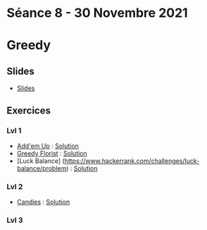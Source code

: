 # Séance 8 - 30 Novembre 2021
# Greedy
## Slides
  - [Slides](Cours8-Greedy.pdf)
## Exercices
### Lvl 1
 - [Add'em Up](https://www.codingame.com/ide/puzzle/addem-up) : [Solution](addem-up.py)
 - [Greedy Florist](https://www.hackerrank.com/challenges/greedy-florist/problem) : [Solution](greedyflorist.py)
 - [Luck Balance] (https://www.hackerrank.com/challenges/luck-balance/problem) : [Solution](luck.py)
### Lvl 2
 - [Candies](https://www.hackerrank.com/challenges/candies/problem) : [Solution](Candies.py)


### Lvl 3

